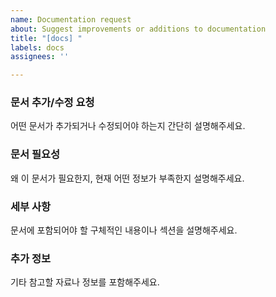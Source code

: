 ```yaml
---
name: Documentation request
about: Suggest improvements or additions to documentation
title: "[docs] "
labels: docs
assignees: ''

---
```


### 문서 추가/수정 요청
어떤 문서가 추가되거나 수정되어야 하는지 간단히 설명해주세요.

### 문서 필요성
왜 이 문서가 필요한지, 현재 어떤 정보가 부족한지 설명해주세요.

### 세부 사항
문서에 포함되어야 할 구체적인 내용이나 섹션을 설명해주세요.

### 추가 정보
기타 참고할 자료나 정보를 포함해주세요.
